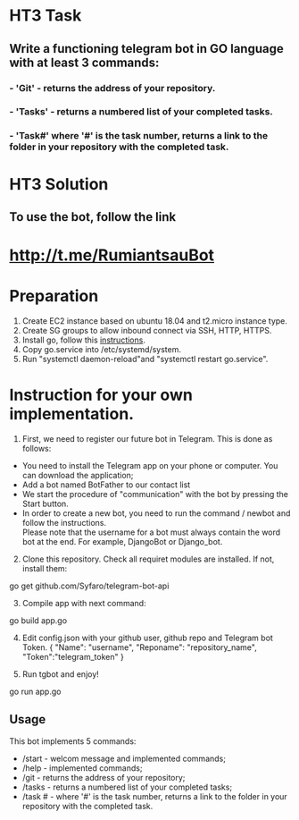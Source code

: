 # HT3 Task

## Write a functioning telegram bot in GO language with at least 3 commands:
### - 'Git' - returns the address of your repository.
### - 'Tasks' - returns a numbered list of your completed tasks.
### - 'Task#' where '#' is the task number, returns a link to the folder in your repository with the completed task.

# HT3 Solution

## To use the bot, follow the link
# http://t.me/RumiantsauBot  

# Preparation
1. Create EC2 instance based on ubuntu 18.04 and t2.micro instance type.
2. Create SG groups to allow inbound connect via SSH, HTTP, HTTPS.
3. Install go, follow this [instructions](https://golang.org/doc/install).
4. Copy go.service into /etc/systemd/system.
5. Run "systemctl daemon-reload"and "systemctl restart go.service".

# Instruction for your own implementation.

1. First, we need to register our future bot in Telegram. This is done as follows:

- You need to install the Telegram app on your phone or computer. You can download the application;
- Add a bot named BotFather to our contact list
- We start the procedure of "communication" with the bot by pressing the Start button. 
- In order to create a new bot, you need to run the command / newbot and follow the instructions.  
Please note that the username for a bot must always contain the word bot at the end. For example, DjangoBot or Django_bot.

2. Clone this repository. Check all requiret modules are installed. If not, install them:  

 go get github.com/Syfaro/telegram-bot-api

3. Compile app with next command:  

 go build app.go

4. Edit config.json with your github user, github repo and Telegram bot Token.
{
    "Name": "username",
    "Reponame": "repository_name",
    "Token":"telegram_token"
}

5. Run tgbot and enjoy!

go run app.go

## Usage

This bot implements 5 commands:
 - /start  - welcom message and implemented commands;
 - /help   - implemented commands;
 - /git    - returns the address of your repository;
 - /tasks  - returns a numbered list of your completed tasks;
 - /task # - where '#' is the task number, returns a link to the folder in your repository with the completed task.